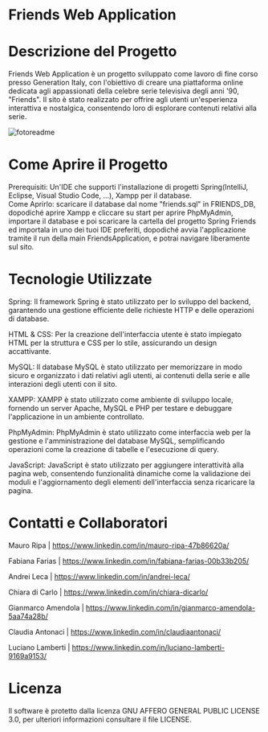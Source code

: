 
# Friends Web Application

# Descrizione del Progetto
Friends Web Application è un progetto sviluppato come lavoro di fine corso presso Generation Italy, con l'obiettivo di creare una piattaforma online dedicata agli appassionati della celebre serie televisiva degli anni '90, "Friends". Il sito è stato realizzato per offrire agli utenti un'esperienza interattiva e nostalgica, consentendo loro di esplorare contenuti relativi alla serie.


![fotoreadme](https://github.com/mauroripa/friends/assets/22256710/8b063c84-87b4-467f-953f-00b44d298718)

# Come Aprire il Progetto
Prerequisiti: Un'IDE che supporti l'installazione di progetti Spring(IntelliJ, Eclipse, Visual Studio Code, ...), Xampp per il database.  
Come Aprirlo: scaricare il database dal nome "friends.sql" in FRIENDS_DB, dopodiché aprire Xampp e cliccare su start per aprire PhpMyAdmin, importare il database e poi scaricare la cartella del progetto Spring Friends ed importala in uno dei tuoi IDE preferiti, dopodiché avvia l'applicazione tramite il run della main FriendsApplication, e potrai navigare liberamente sul sito.

# Tecnologie Utilizzate
Spring: Il framework Spring è stato utilizzato per lo sviluppo del backend, garantendo una gestione efficiente delle richieste HTTP e delle operazioni di database.


HTML & CSS: Per la creazione dell'interfaccia utente è stato impiegato HTML per la struttura e CSS per lo stile, assicurando un design accattivante.


MySQL: Il database MySQL è stato utilizzato per memorizzare in modo sicuro e organizzato i dati relativi agli utenti, ai contenuti della serie e alle interazioni degli utenti con il sito.


XAMPP: XAMPP è stato utilizzato come ambiente di sviluppo locale, fornendo un server Apache, MySQL e PHP per testare e debuggare l'applicazione in un ambiente controllato.


PhpMyAdmin: PhpMyAdmin è stato utilizzato come interfaccia web per la gestione e l'amministrazione del database MySQL, semplificando operazioni come la creazione di tabelle e l'esecuzione di query.


JavaScript: JavaScript è stato utilizzato per aggiungere interattività alla pagina web, consentendo funzionalità dinamiche come la validazione dei moduli e l'aggiornamento degli elementi dell'interfaccia senza ricaricare la pagina.

# Contatti e Collaboratori
Mauro Ripa | https://www.linkedin.com/in/mauro-ripa-47b86620a/


Fabiana Farias | https://www.linkedin.com/in/fabiana-farias-00b33b205/


Andrei Leca | https://www.linkedin.com/in/andrei-leca/


Chiara di Carlo | https://www.linkedin.com/in/chiara-dicarlo/


Gianmarco Amendola | https://www.linkedin.com/in/gianmarco-amendola-5aa74a28b/


Claudia Antonaci | https://www.linkedin.com/in/claudiaantonaci/


Luciano Lamberti | https://www.linkedin.com/in/luciano-lamberti-9169a9153/


# Licenza
Il software è protetto dalla licenza  GNU AFFERO GENERAL PUBLIC LICENSE 3.0, per ulteriori informazioni consultare il file LICENSE.
